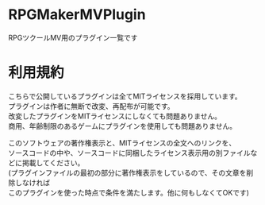 # RPGMakerMVPlugin
RPGツクールMV用のプラグイン一覧です

# 利用規約
こちらで公開しているプラグインは全てMITライセンスを採用しています。  
プラグインは作者に無断で改変、再配布が可能です。  
改変したプラグインをMITライセンスにしなくても問題ありません。  
商用、年齢制限のあるゲームにプラグインを使用しても問題ありません。  
  
このソフトウェアの著作権表示と、MITライセンスの全文へのリンクを、  
ソースコードの中や、ソースコードに同梱したライセンス表示用の別ファイルなどに掲載してください。  
(プラグインファイルの最初の部分に著作権表示をしているので、その文章を削除しなければ  
このプラグインを使った時点で条件を満たします。他に何もしなくてOKです)
